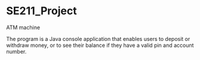 # SE211_Project
ATM machine 

The program is a Java console application that enables users to deposit or withdraw money, or to see their balance if they have a valid pin and account number.
